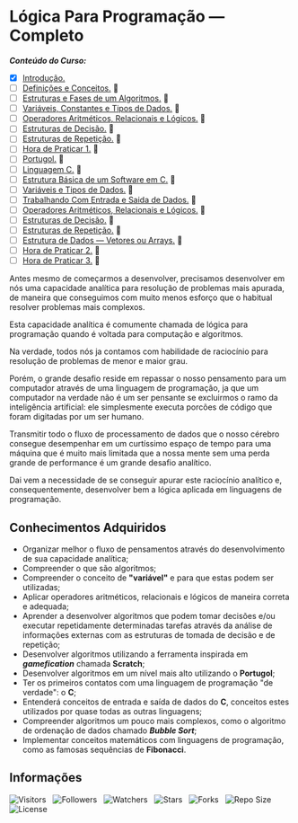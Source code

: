 <!-- Título -->
# Lógica Para Programação — Completo

***Conteúdo do Curso:***

* [x] [Introdução.](https://github.com/Devsgeeknerd/mod-int-log-par-pro-com-bas)
* [ ] [Definições e Conceitos.](https://github.com/Devsgeeknerd/mod-def-con-log-par-pro-com-bas) :construction:
* [ ] [Estruturas e Fases de um Algoritmos.](https://github.com/Devsgeeknerd/mod-est-fas-alg-log-par-pro-com-bas) :construction:
* [ ] [Variáveis, Constantes e Tipos de Dados.](https://github.com/Devsgeeknerd/mod-var-con-tip-dad-log-par-pro-com-bas) :construction:
* [ ] [Operadores Aritméticos, Relacionais e Lógicos.](https://github.com/Devsgeeknerd/mod-ope-ari-rel-log-log-par-pro-com-bas) :construction:
* [ ] [Estruturas de Decisão.](https://github.com/Devsgeeknerd/mod-est-dec-log-par-pro-com-bas) :construction:
* [ ] [Estruturas de Repetição.](https://github.com/Devsgeeknerd/mod-est-rep-log-par-pro-com-bas) :construction:
* [ ] [Hora de Praticar 1.](https://github.com/Devsgeeknerd/mod-hor-pra-1-log-par-pro-com-bas) :construction:
* [ ] [Portugol.](https://github.com/Devsgeeknerd/mod-por-log-par-pro-com-bas) :construction:
* [ ] [Linguagem C.](https://github.com/Devsgeeknerd/mod-lin-c-log-par-pro-com-bas) :construction:
* [ ] [Estrutura Básica de um Software em C.](https://github.com/Devsgeeknerd/mod-est-bas-sof-c-log-par-pro-com-bas) :construction:
* [ ] [Variáveis e Tipos de Dados.](https://github.com/Devsgeeknerd/mod-var-tip-dad-log-par-pro-com-bas) :construction:
* [ ] [Trabalhando Com Entrada e Saida de Dados.](https://github.com/Devsgeeknerd/mod-tra-ent-sai-dad-log-par-pro-com-bas) :construction:
* [ ] [Operadores Aritméticos, Relacionais e Lógicos.](https://github.com/Devsgeeknerd/mod-ope-ari-rel-log-log-par-pro-com-bas) :construction:
* [ ] [Estruturas de Decisão.](https://github.com/Devsgeeknerd/mod-est-dec-log-par-pro-bas) :construction:
* [ ] [Estruturas de Repetição.](https://github.com/Devsgeeknerd/mod-est-rep-log-par-pro-com-bas) :construction:
* [ ] [Estrutura de Dados — Vetores ou Arrays.](https://github.com/Devsgeeknerd/mod-est-dad-vet-arr-log-par-pro-com-bas) :construction:
* [ ] [Hora de Praticar 2.](https://github.com/Devsgeeknerd/mod-hor-pra-2-log-par-pro-com-bas) :construction:
* [ ] [Hora de Praticar 3.](https://github.com/Devsgeeknerd/mod-hor-pra-3-log-par-pro-com-bas) :construction:

Antes mesmo de começarmos a desenvolver, precisamos desenvolver em nós uma capacidade analítica para resolução de problemas mais apurada, de maneira que conseguimos com muito menos esforço que o habitual resolver problemas mais complexos.

Esta capacidade analítica é comumente chamada de lógica para programação quando é voltada para computação e algoritmos.

Na verdade, todos nós ja contamos com habilidade de raciocínio para resolução de problemas de menor e maior grau.

Porém, o grande desafio reside em repassar o nosso pensamento para um computador através de uma linguagem de programação, ja que um computador na verdade não é um ser pensante se excluirmos o ramo da inteligência artificial: ele simplesmente executa porcões de código que foram digitadas por um ser humano.

Transmitir todo o fluxo de processamento de dados que o nosso cérebro consegue desempenhar em um curtíssimo espaço de tempo para uma máquina que é muito mais limitada que a nossa mente sem uma perda grande de performance é um grande desafio analítico.

Dai vem a necessidade de se conseguir apurar este raciocínio analítico e, consequentemente, desenvolver bem a lógica aplicada em linguagens de programação.

## Conhecimentos Adquiridos

* Organizar melhor o fluxo de pensamentos através do desenvolvimento de sua capacidade analítica;
* Compreender o que são algoritmos;
* Compreender o conceito de **"variável"** e para que estas podem ser utilizadas;
* Aplicar operadores aritméticos, relacionais e lógicos de maneira correta e adequada;
* Aprender a desenvolver algoritmos que podem tomar decisões e/ou executar repetidamente determinadas tarefas através da análise de informações externas com as estruturas de tomada de decisão e de repetição;
* Desenvolver algoritmos utilizando a ferramenta inspirada em ***gamefication*** chamada **Scratch**;
* Desenvolver algoritmos em um nível mais alto utilizando o **Portugol**;
* Ter os primeiros contatos com uma linguagem de programação "de verdade": o **C**;
* Entenderá conceitos de entrada e saída de dados do **C**, conceitos estes utilizados por quase todas as outras linguagens;
* Compreender algoritmos um pouco mais complexos, como o algoritmo de ordenação de dados chamado ***Bubble Sort***;
* Implementar conceitos matemáticos com linguagens de programação, como as famosas sequências de **Fibonacci**.

<!-- Informações -->
## Informações

![Visitors](https://api.visitorbadge.io/api/visitors?path=Devsgeeknerd%2Fcur-log-par-pro-com-bas&label=Visitantes&labelColor=%23f9e64f&countColor=%23008000&style=plastic "Total de Visitas")
&nbsp;
![Followers](https://img.shields.io/github/followers/Devsgeeknerd?style=p&label=Seguidores&labelColor=f9e64f&color=008000 "Total de Seguidores")
&nbsp;
![Watchers](https://img.shields.io/github/watchers/Devsgeeknerd/cur-log-par-pro-com-bas?style=p&label=Observadores&labelColor=f9e64f&color=008000 "Total de Observadores")
&nbsp;
![Stars](https://img.shields.io/github/stars/Devsgeeknerd/cur-log-par-pro-com-bas?style=p&label=Estrelas&labelColor=f9e64f&color=008000 "Total de Estrelas")
&nbsp;
![Forks](https://img.shields.io/github/forks/Devsgeeknerd/cur-log-par-pro-com-bas?style=p&label=Bifurcações&labelColor=f9e64f&color=008000 "Total de Bifurcações")
&nbsp;
![Repo Size](https://img.shields.io/github/repo-size/Devsgeeknerd/cur-log-par-pro-com-bas?style=p&label=Tamanho&labelColor=f9e64f&color=008000& "Tamanho do Repositório")
&nbsp;
![License](https://img.shields.io/github/license/Devsgeeknerd/cur-log-par-pro-com-bas?style=p&label=Licença&labelColor=f9e64f&color=008000 "Licença do Repositório")
